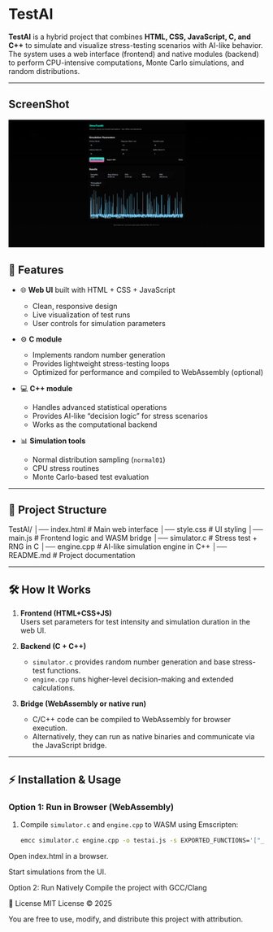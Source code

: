 # TestAI

**TestAI** is a hybrid project that combines **HTML, CSS, JavaScript, C, and C++** to simulate and visualize stress-testing scenarios with AI-like behavior.  
The system uses a web interface (frontend) and native modules (backend) to perform CPU-intensive computations, Monte Carlo simulations, and random distributions.  

---

## ScreenShot
![ScreenShot](ScreenShot1.png)

## 🚀 Features

- 🌐 **Web UI** built with HTML + CSS + JavaScript
  - Clean, responsive design
  - Live visualization of test runs
  - User controls for simulation parameters

- ⚙️ **C module**
  - Implements random number generation
  - Provides lightweight stress-testing loops
  - Optimized for performance and compiled to WebAssembly (optional)

- 💻 **C++ module**
  - Handles advanced statistical operations
  - Provides AI-like “decision logic” for stress scenarios
  - Works as the computational backend

- 📊 **Simulation tools**
  - Normal distribution sampling (`normal01`)
  - CPU stress routines
  - Monte Carlo-based test evaluation

---

## 📂 Project Structure

TestAI/
│── index.html # Main web interface
│── style.css # UI styling
│── main.js # Frontend logic and WASM bridge
│── simulator.c # Stress test + RNG in C
│── engine.cpp # AI-like simulation engine in C++
│── README.md # Project documentation

---

## 🛠️ How It Works

1. **Frontend (HTML+CSS+JS)**  
   Users set parameters for test intensity and simulation duration in the web UI.

2. **Backend (C + C++)**  
   - `simulator.c` provides random number generation and base stress-test functions.  
   - `engine.cpp` runs higher-level decision-making and extended calculations.

3. **Bridge (WebAssembly or native run)**  
   - C/C++ code can be compiled to WebAssembly for browser execution.  
   - Alternatively, they can run as native binaries and communicate via the JavaScript bridge.

---

## ⚡ Installation & Usage

### Option 1: Run in Browser (WebAssembly)
1. Compile `simulator.c` and `engine.cpp` to WASM using Emscripten:
   ```bash
   emcc simulator.c engine.cpp -o testai.js -s EXPORTED_FUNCTIONS='["_runSimulation"]'
Open index.html in a browser.

Start simulations from the UI.

Option 2: Run Natively
Compile the project with GCC/Clang

📜 License
MIT License © 2025

You are free to use, modify, and distribute this project with attribution.

